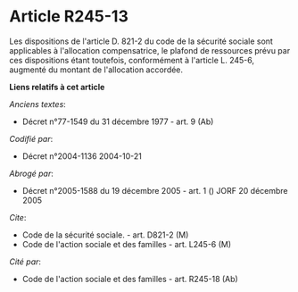 # Article R245-13

Les dispositions de l'article D. 821-2 du code de la sécurité sociale sont applicables à l'allocation compensatrice, le
plafond de ressources prévu par ces dispositions étant toutefois, conformément à l'article L. 245-6, augmenté du montant de
l'allocation accordée.

**Liens relatifs à cet article**

_Anciens textes_:

  - Décret n°77-1549 du 31 décembre 1977 - art. 9 (Ab)

_Codifié par_:

  - Décret n°2004-1136 2004-10-21

_Abrogé par_:

  - Décret n°2005-1588 du 19 décembre 2005 - art. 1 () JORF 20 décembre 2005

_Cite_:

  - Code de la sécurité sociale. - art. D821-2 (M)
  - Code de l'action sociale et des familles - art. L245-6 (M)

_Cité par_:

  - Code de l'action sociale et des familles - art. R245-18 (Ab)
